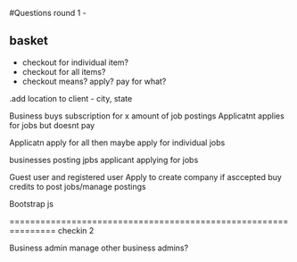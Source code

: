 #Questions round 1 -
## basket
* checkout for individual item?
* checkout for all items?
* checkout means? apply? pay for what?




.add location to client - city, state

Business buys subscription for x amount of job postings
Applicatnt applies for jobs but doesnt pay

Applicatn apply for all then maybe apply for individual jobs



businesses posting jpbs
applicant applying for jobs

Guest user and registered user
Apply to create company if asccepted buy credits to post jobs/manage postings


Bootstrap js



===============================================================
checkin 2

Business admin manage other business admins?
